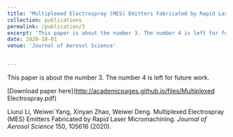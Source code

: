 ```yaml
---
title: "Multiplexed Electrospray (MES) Emitters Fabricated by Rapid Laser Micromachining."
collection: publications
permalink: /publication/3
excerpt: 'This paper is about the number 3. The number 4 is left for future work.'
date: 2020-10-01
venue: 'Journal of Aerosol Science'


---
```

This paper is about the number 3. The number 4 is left for future work.

[Download paper here](http://academicpages.github.io/files/Multiplexed Electrospray.pdf)

Liurui Li, Weiwei Yang, Xinyan Zhao, Weiwei Deng. Multiplexed Electrospray (MES) Emitters Fabricated by Rapid Laser Micromachining. *Journal of Aerosol Science* 150, 105616 (2020).
